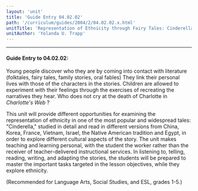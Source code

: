 ```yaml
---
layout: 'unit'
title: 'Guide Entry 04.02.02'
path: '/curriculum/guides/2004/2/04.02.02.x.html'
unitTitle: 'Representation of Ethnicity through Fairy Tales: Cinderella'
unitAuthor: 'Yolanda U. Trapp'
---
```


<body>
<hr/>
 <h4>
  Guide Entry to 04.02.02:
 </h4>
 <p>
  Young people discover who they are by coming into contact with literature (folktales, fairy tales, family stories, oral fables) They link their personal lives with those of the characters in the stories. Children are allowed to experiment with their feelings through the exercises of recreating the narratives they hear. Who does not cry at the death of Charlotte in
  <i>
   Charlotte's Web
  </i>
  ?
 </p>
<p>
  This unit will provide different opportunities for examining the representation of ethnicity in one of the most popular and widespread tales: "Cinderella," studied in detail and read in different versions from China, Korea, France, Vietnam, Israel, the Native American tradition and Egypt, in order to explore different cultural aspects of the story. The unit makes teaching and learning personal, with the student the worker rather than the receiver of teacher-delivered instructional services. In listening to, telling, reading, writing, and adapting the stories, the students will be prepared to master the important tasks targeted in the lesson objectives, while they explore ethnicity.
 </p>
<p>
  (Recommended for Language Arts, Social Studies, and ESL, grades 1-5.)
 </p>

</body>
